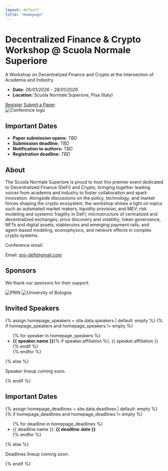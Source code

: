 ```yaml
---
layout: default
title: "Homepage"
---
```


<div class="p-4 p-md-5 mb-4 hero">
  <div class="container py-4">
    <div class="row align-items-center">
      <div class="col-lg-8">
        <!-- <span class="badge text-bg-primary">Conference</span> -->
        <!-- <span class="badge badge-accent ms-2 text-white">DeFi · Crypto</span> -->
        <h1 class="display-5 fw-bold mt-3">Decentralized Finance & Crypto Workshop @ Scuola Normale Superiore</h1>
        <p class="lead">A Workshop on Decentralized Finance and Crypto at the Intersection of Academia and Industry.</p>
        <ul class="list-unstyled">
          <li><strong>Date:</strong> <em>26/01/2026 - 28/01/2026</em></li>
          <li><strong>Location:</strong> Scuola Normale Superiore, Pisa (Italy)</li>
        </ul>
        <div class="d-flex gap-2 mt-3">
          <a class="btn btn-primary btn-lg" href="{{ '/registration/' | relative_url }}">Register</a>
          <a class="btn btn-outline-primary btn-lg" href="{{ '/submission/' | relative_url }}">Submit a Paper</a>
          <!--<a class="btn btn-outline-secondary btn-lg" href="{{ '/program/' | relative_url }}">See Program</a>-->
        </div>
      </div>
      <div class="col-lg-4 mt-4 mt-lg-0">
        <div class="text-center">
          <img
            src="{{ '/assets/img/sns_defi_logo.png' | relative_url }}"
            alt="Conference logo"
            class="img-fluid mb-3"
            style="max-height: 180px; object-fit: contain;">
          <h2 class="h5 mb-3">Important Dates</h2>
          <ul class="list-unstyled mb-0">
            <li><strong>Paper submission opens:</strong> <em>TBD</em></li>
            <li><strong>Submission deadline:</strong> <em>TBD</em></li>
            <li><strong>Notification to authors:</strong> <em>TBD</em></li>
            <li><strong>Registration deadline:</strong> <em>TBD</em></li>
          </ul>
        </div>
      </div>
    </div>
  </div>
</div>

<section>
  <h2 class="section-title">About</h2>
  <p>
    The Scuola Normale Superiore is proud to host this premier event dedicated to Decentralized Finance (DeFi) and Crypto, bringing together leading voices from academia and industry to foster collaboration and spark innovation. Alongside discussions on the policy, technology, and market forces shaping the crypto ecosystem, the workshop shines a light on topics such as automated market makers, liquidity provision, and MEV; risk modeling and systemic fragility in DeFi; microstructure of centralized and decentralized exchanges; price discovery and volatility; token governance, NFTs and digital assets; stablecoins and emerging payment rails; and agent-based modeling, econophysics, and network effects in complex crypto systems.
  </p>
  Conference email: <p>Email: <a href="mailto:sns-defi@gmail.com">sns-defi@gmail.com</a></p>
</section>

<section class="mt-5">
  <h2 class="section-title">Sponsors</h2>
  <p class="text-muted">We thank our sponsors for their support.</p>
  <div class="sponsor-logos d-flex flex-wrap align-items-center gap-4">
    <img
      src="{{ '/assets/img/prin.png' | relative_url }}"
      alt="PRIN"
      class="sponsor-logo">
    <img
      src="{{ '/assets/img/logo_unibo.png' | relative_url }}"
      alt="University of Bologna"
      class="sponsor-logo">
  </div>
</section>

<section class="mt-5">
  <h2 class="section-title">Invited Speakers</h2>
  {% assign homepage_speakers = site.data.speakers | default: empty %}
  {% if homepage_speakers and homepage_speakers != empty %}
    <ul class="invited-speakers-list">
      {% for speaker in homepage_speakers %}
        <li>
          <strong>{{ speaker.name }}</strong>{% if speaker.affiliation %}, {{ speaker.affiliation }}{% endif %}
        </li>
      {% endfor %}
    </ul>
  {% else %}
    <p class="text-muted">Speaker lineup coming soon.</p>
  {% endif %}
</section>

<section class="mt-5">
  <h2 class="section-title">Important Dates</h2>
  {% assign homepage_deadlines = site.data.deadlines | default: empty %}
  {% if homepage_deadlines and homepage_deadlines != empty %}
    <ul class="deadlines-list">
      {% for deadline in homepage_deadlines %}
        <li>
          <!--<strong>{{ deadline.name }}</strong>-->
           {{ deadline.name }}: <strong>{{ deadline.date }}</strong>
        </li>
      {% endfor %}
        <!--<li>Paper/Extended Abstract Submission Deadline: <strong>2025-12-01</strong></li>-->
      <!--<li><strong>Submission site:</strong> <a href="#" target="_blank" rel="noopener">EasyChair (coming soon)</a></li>-->
    </ul>
  {% else %}
    <p class="text-muted">Deadlines lineup coming soon.</p>
  {% endif %}
</section>
